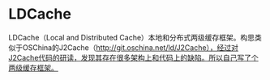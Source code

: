 # LDCache
LDCache（Local and Distributed Cache）本地和分布式两级缓存框架。构思类似于OSChina的J2Cache（http://git.oschina.net/ld/J2Cache），经过对J2Cache代码的研读，发现其存在很多架构上和代码上的缺陷。所以自己写了个两级缓存框架。
